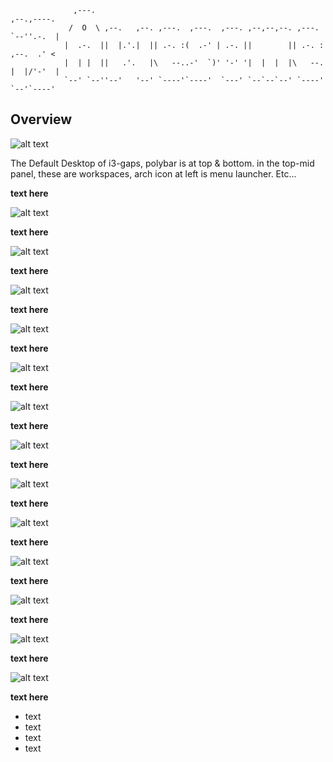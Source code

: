                   ,---.                                                           ,--.,----.  
                 /  O  \ ,--.   ,--. ,---.  ,---.  ,---. ,--,--,--. ,---.         `--''.-.  | 
                |  .-.  ||  |.'.|  || .-. :(  .-' | .-. ||        || .-. :        ,--.  .' <  
                |  | |  ||   .'.   |\   --..-'  `)' '-' '|  |  |  |\   --.        |  |/'-'  | 
                `--' `--''--'   '--' `----'`----'  `---' `--`--`--' `----'        `--'`----'  


## Overview

![alt text](https://raw.githubusercontent.com/adi1090x/my_dotfiles/master/previews/i3_wm/desktop.png) <br />

The Default Desktop of i3-gaps, polybar is at top & bottom. in the top-mid panel, these are workspaces, arch icon at left is menu launcher. Etc... <br />

**text here**

![alt text](https://raw.githubusercontent.com/adi1090x/my_dotfiles/master/previews/i3_wm/desktop_neofetch.png) <br />

**text here**

![alt text](https://raw.githubusercontent.com/adi1090x/my_dotfiles/master/previews/i3_wm/Desktop_tux.png) <br />

**text here**

![alt text](https://raw.githubusercontent.com/adi1090x/my_dotfiles/master/previews/i3_wm/desktop_alt_1.png) <br />

**text here**

![alt text](https://raw.githubusercontent.com/adi1090x/my_dotfiles/master/previews/i3_wm/hack_1.png) <br />

**text here**

![alt text](https://raw.githubusercontent.com/adi1090x/my_dotfiles/master/previews/i3_wm/hack_2.png) <br />

**text here**

![alt text](https://raw.githubusercontent.com/adi1090x/my_dotfiles/master/previews/i3_wm/hack_3.png) <br />

**text here**

![alt text](https://raw.githubusercontent.com/adi1090x/my_dotfiles/master/previews/i3_wm/media.png) <br />

**text here**

![alt text](https://raw.githubusercontent.com/adi1090x/my_dotfiles/master/previews/i3_wm/ranger_mc_mocp.png) <br />

**text here**

![alt text](https://raw.githubusercontent.com/adi1090x/my_dotfiles/master/previews/i3_wm/rofi.png) <br />

**text here**

![alt text](https://raw.githubusercontent.com/adi1090x/my_dotfiles/master/previews/i3_wm/system_mon.png) <br />

**text here**

![alt text](https://raw.githubusercontent.com/adi1090x/my_dotfiles/master/previews/i3_wm/thunar_geany.png) <br />

**text here**

![alt text](https://raw.githubusercontent.com/adi1090x/my_dotfiles/master/previews/i3_wm/vim_mcedit.png) <br />

**text here**

![alt text](https://raw.githubusercontent.com/adi1090x/my_dotfiles/master/previews/i3_wm/web_firefox.png) <br />

**text here**

- text
- text
- text
- text
